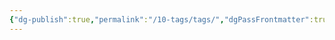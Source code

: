 ```yaml
---
{"dg-publish":true,"permalink":"/10-tags/tags/","dgPassFrontmatter":true,"noteIcon":"child","created":"2025-10-13T20:17:15.438+01:00","updated":"2025-10-15T17:54:09.390+01:00"}
---
```


